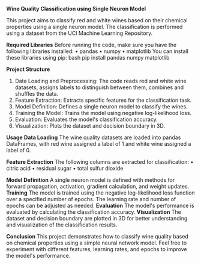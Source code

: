 **Wine Quality Classification using Single Neuron Model**

This project aims to classify red and white wines based on their chemical properties using a single neuron model. The classification is performed using a dataset from the UCI Machine Learning Repository.

**Required Libraries**
Before running the code, make sure you have the following libraries installed:
•	pandas
•	numpy
•	matplotlib
You can install these libraries using pip:
bash
pip install pandas numpy matplotlib

**Project Structure**
1.	Data Loading and Preprocessing: The code reads red and white wine datasets, assigns labels to distinguish between them, combines and shuffles the data.
2.	Feature Extraction: Extracts specific features for the classification task.
3.	Model Definition: Defines a single neuron model to classify the wines.
4.	Training the Model: Trains the model using negative log-likelihood loss.
5.	Evaluation: Evaluates the model's classification accuracy.
6.	Visualization: Plots the dataset and decision boundary in 3D.

**Usage**
**Data Loading**
The wine quality datasets are loaded into pandas DataFrames, with red wine assigned a label of 1 and white wine assigned a label of 0.

**Feature Extraction**
The following columns are extracted for classification:
•	citric acid
•	residual sugar
•	total sulfur dioxide

**Model Definition**
A single neuron model is defined with methods for forward propagation, activation, gradient calculation, and weight updates.
**Training**
The model is trained using the negative log-likelihood loss function over a specified number of epochs. The learning rate and number of epochs can be adjusted as needed.
**Evaluation**
The model's performance is evaluated by calculating the classification accuracy.
**Visualization**
The dataset and decision boundary are plotted in 3D for better understanding and visualization of the classification results.

**Conclusion**
This project demonstrates how to classify wine quality based on chemical properties using a simple neural network model. Feel free to experiment with different features, learning rates, and epochs to improve the model's performance.

